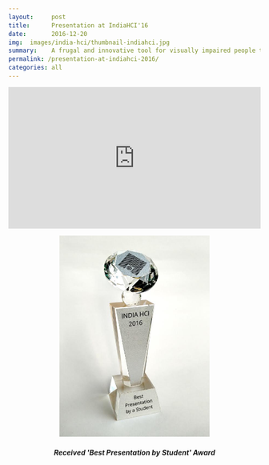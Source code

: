 ```yaml
---
layout:     post
title:      Presentation at IndiaHCI'16
date:       2016-12-20
img:  images/india-hci/thumbnail-indiahci.jpg
summary:    A frugal and innovative tool for visually impaired people to fill up hot and cold beverages in cups, mug, tumbler, etc.
permalink: /presentation-at-indiahci-2016/
categories: all 
---
```


<style>.embed-container { position: relative; padding-bottom: 56.25%; height: 0; overflow: hidden; max-width: 100%; } .embed-container iframe, .embed-container object, .embed-container embed { position: absolute; top: 0; left: 0; width: 100%; height: 100%; }</style><div class='embed-container'><iframe src='https://player.vimeo.com/video/134692853' frameborder='0' webkitAllowFullScreen mozallowfullscreen allowFullScreen></iframe></div>


<figure><center><img src="/images/india-hci/award.jpg" width="300">
<figcaption align="center"><h5>Received 'Best Presentation by Student' Award</h5></figcaption></center></figure>


